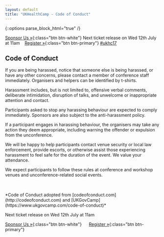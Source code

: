 ```yaml
---
layout: default
title: "UKHealthCamp - Code of Conduct"
---
```

{::options parse_block_html="true" /}

<div class="alert-bar top">

<span class="left">[Sponsor Us &raquo;][1]{:class="btn btn-white"}</span>
Next ticket release on Wed 12th July at 11am &nbsp;&nbsp; [Register &raquo;][2]{:class="btn btn-primary"}
<span class="right">[#ukhc17](https://twitter.com/search?q=%23ukhc17&amp;src=typd)</span>

[1]: https://paper.dropbox.com/doc/UKHealthCamp-sponsorship-VwrXp3lWzdGRqQo1PGf13
[2]: https://ti.to/ukhealthcamp/2017

</div>

<div class="section">

## Code of Conduct
If you are being harassed, notice that someone else is being harassed, or have any other concerns, please contact a member of conference staff immediately. Organisers and helpers can be identified by t-shirts.

Harassment includes, but is not limited to, offensive verbal comments, deliberate intimidation, disruption of talks, and unwelcome or inappropriate attention and contact.

Participants asked to stop any harassing behaviour are expected to comply immediately. Sponsors are also subject to the anti-harassment policy.

If a participant engages in harassing behaviour, the organisers may take any action they deem appropriate, including warning the offender or expulsion from the unconference.

We will be happy to help participants contact venue security or local law enforcement, provide escorts, or otherwise assist those experiencing harassment to feel safe for the duration of the event. We value your attendance.

We expect participants to follow these rules at conference and workshop venues and unconference-related social events.


<br/>
<br/>
*Code of Conduct adopted from [codeofconduct.com](http://codeofconduct.com) and [UKGovCamp](https://www.ukgovcamp.com/code-of-conduct)*

</div>

<div class="section cta">

Next ticket release on Wed 12th July at 11am

[Sponsor Us &raquo;][1]{:class="btn btn-white"}
&nbsp;&nbsp;&nbsp;&nbsp; [Register &raquo;][2]{:class="btn btn-primary"}


[1]: https://paper.dropbox.com/doc/UKHealthCamp-sponsorship-VwrXp3lWzdGRqQo1PGf13
[2]: https://ti.to/ukhealthcamp/2017

</div>